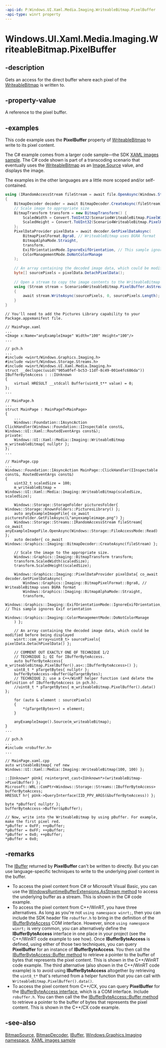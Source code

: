 ```yaml
---
-api-id: P:Windows.UI.Xaml.Media.Imaging.WriteableBitmap.PixelBuffer
-api-type: winrt property
---
```


<!-- Property syntax
public Windows.Storage.Streams.IBuffer PixelBuffer { get; }
-->

# Windows.UI.Xaml.Media.Imaging.WriteableBitmap.PixelBuffer

## -description
Gets an access for the direct buffer where each pixel of the [WriteableBitmap](writeablebitmap.md) is written to.

## -property-value
A reference to the pixel buffer.

## -examples
This code example uses the **PixelBuffer** property of [WriteableBitmap](writeablebitmap.md) to write to its pixel content.

The C# example comes from a larger code sample&mdash;the SDK [XAML images sample](https://github.com/microsoftarchive/msdn-code-gallery-microsoft/tree/master/Official%20Windows%20Platform%20Sample/XAML%20images%20sample). The C# code shown is part of a transcoding scenario that eventually uses the [WriteableBitmap](writeablebitmap.md) as an [Image.Source](../windows.ui.xaml.controls/image_source.md) value, and displays the image.

The examples in the other languages are a little more scoped and/or self-contained.

```csharp
using (IRandomAccessStream fileStream = await file.OpenAsync(Windows.Storage.FileAccessMode.Read)) 
{
    BitmapDecoder decoder = await BitmapDecoder.CreateAsync(fileStream); 
    // Scale image to appropriate size 
    BitmapTransform transform = new BitmapTransform() {  
        ScaledWidth = Convert.ToUInt32(Scenario4WriteableBitmap.PixelWidth), 
        ScaledHeight = Convert.ToUInt32(Scenario4WriteableBitmap.PixelHeight)
    }; 
    PixelDataProvider pixelData = await decoder.GetPixelDataAsync( 
        BitmapPixelFormat.Bgra8, // WriteableBitmap uses BGRA format 
        BitmapAlphaMode.Straight, 
        transform, 
        ExifOrientationMode.IgnoreExifOrientation, // This sample ignores Exif orientation 
        ColorManagementMode.DoNotColorManage
    ); 
 
    // An array containing the decoded image data, which could be modified before being displayed 
    byte[] sourcePixels = pixelData.DetachPixelData(); 
 
    // Open a stream to copy the image contents to the WriteableBitmap's pixel buffer 
    using (Stream stream = Scenario4WriteableBitmap.PixelBuffer.AsStream()) 
    { 
        await stream.WriteAsync(sourcePixels, 0, sourcePixels.Length); 
    }                     
}
```

```cppwinrt
// You'll need to add the Pictures Library capability to your Package.appxmanifest file.

// MainPage.xaml
...
<Image x:Name="anyExampleImage" Width="100" Height="100"/>
...

// pch.h
...
#include <winrt/Windows.Graphics.Imaging.h>
#include <winrt/Windows.Storage.Streams.h>
#include <winrt/Windows.UI.Xaml.Media.Imaging.h>
struct __declspec(uuid("905a0fef-bc53-11df-8c49-001e4fc686da")) IBufferByteAccess : ::IUnknown
{
    virtual HRESULT __stdcall Buffer(uint8_t** value) = 0;
};
...

// MainPage.h
...
struct MainPage : MainPageT<MainPage>
{
    ...
    Windows::Foundation::IAsyncAction ClickHandler(Windows::Foundation::IInspectable const&, Windows::UI::Xaml::RoutedEventArgs const&);
private:
    Windows::UI::Xaml::Media::Imaging::WriteableBitmap m_writeableBitmap{ nullptr };
};
...

// MainPage.cpp
...
Windows::Foundation::IAsyncAction MainPage::ClickHandler(IInspectable const&, RoutedEventArgs const&)
{
    uint32_t scaledSize = 100;
    m_writeableBitmap = Windows::UI::Xaml::Media::Imaging::WriteableBitmap(scaledSize, scaledSize);

    Windows::Storage::StorageFolder picturesFolder{ Windows::Storage::KnownFolders::PicturesLibrary() };
    auto anyExampleImageFile{ co_await picturesFolder.GetFileAsync(L"anyexampleimage.png") };
    Windows::Storage::Streams::IRandomAccessStream fileStream{ co_await anyExampleImageFile.OpenAsync(Windows::Storage::FileAccessMode::Read) };
    auto decoder{ co_await Windows::Graphics::Imaging::BitmapDecoder::CreateAsync(fileStream) };

    // Scale the image to the appropriate size.
    Windows::Graphics::Imaging::BitmapTransform transform;
    transform.ScaledWidth(scaledSize);
    transform.ScaledHeight(scaledSize);

    Windows::Graphics::Imaging::PixelDataProvider pixelData{ co_await decoder.GetPixelDataAsync(
        Windows::Graphics::Imaging::BitmapPixelFormat::Bgra8, // WriteableBitmap uses BGRA format 
        Windows::Graphics::Imaging::BitmapAlphaMode::Straight,
        transform,
        Windows::Graphics::Imaging::ExifOrientationMode::IgnoreExifOrientation, // This sample ignores Exif orientation 
        Windows::Graphics::Imaging::ColorManagementMode::DoNotColorManage
    ) };

    // An array containing the decoded image data, which could be modified before being displayed 
    winrt::com_array<uint8_t> sourcePixels{ pixelData.DetachPixelData() };

    // COMMENT OUT EXACTLY ONE OF TECHNIQUE 1/2
    // TECHNIQUE 1; QI for IBufferByteAccess.
    auto bufferByteAccess{ m_writeableBitmap.PixelBuffer().as<::IBufferByteAccess>() };
    uint8_t * pTargetBytes{ nullptr };
    bufferByteAccess->Buffer(&pTargetBytes);
    // TECHNIQUE 2; use a C++/WinRT helper function (and delete the definition of IBufferByteAccess in pch.h).
    //uint8_t * pTargetBytes{ m_writeableBitmap.PixelBuffer().data() };

    for (auto & element : sourcePixels)
    {
        *(pTargetBytes++) = element;
    }

    anyExampleImage().Source(m_writeableBitmap);
}
...
```

```cppcx
// pch.h
...
#include <robuffer.h>
...

// MainPage.xaml.cpp
auto writeableBitmap{ ref new Windows::UI::Xaml::Media::Imaging::WriteableBitmap(100, 100) };

::IUnknown* pUnk{ reinterpret_cast<IUnknown*>(writeableBitmap->PixelBuffer) };
Microsoft::WRL::ComPtr<Windows::Storage::Streams::IBufferByteAccess> bufferByteAccess;
HRESULT hr{ pUnk->QueryInterface(IID_PPV_ARGS(&bufferByteAccess)) };

byte *pBuffer{ nullptr };
bufferByteAccess->Buffer(&pBuffer);

// Now, write into the WriteableBitmap by using pBuffer. For example, make the first pixel red.
*pBuffer = 0xFF; ++pBuffer;
*pBuffer = 0xFF; ++pBuffer;
*pBuffer = 0x0; ++pBuffer;
*pBuffer = 0x0;
```

## -remarks
The [IBuffer](/uwp/api/windows.storage.streams.ibuffer) returned by **PixelBuffer** can't be written to directly. But you can use language-specific techniques to write to the underlying pixel content in the buffer.

- To access the pixel content from C# or Microsoft Visual Basic, you can use the [WindowsRuntimeBufferExtensions.AsStream method](/dotnet/api/system.runtime.interopservices.windowsruntime.windowsruntimebufferextensions.asstream?view=dotnet-uwp-10.0) to access the underlying buffer as a stream. This is shown in the C# code example.
- To access the pixel content from C++/WinRT, you have three alternatives. As long as you're not `using namespace winrt;`, then you can include the SDK header file `robuffer.h` to bring in the definition of the [IBufferByteAccess](/previous-versions/hh846267(v%3Dvs.85)) COM interface. However, since `using namespace winrt;` is very common, you can alternatively define the **IBufferByteAccess** interface in one place in your project (see the C++/WinRT code example to see how). Once **IBufferByteAccess** is defined, using either of those two techniques, you can query **PixelBuffer** for an instance of **IBufferByteAccess**. You then call the [IBufferByteAccess::Buffer method](/previous-versions/hh846268%28v%3dvs.85%29) to retrieve a pointer to the buffer of bytes that represents the pixel content. This is shown in the C++/WinRT code example. The third alternative (also shown in the C++/WinRT code example) is to avoid using **IBufferByteAccess** altogether by retrieving the `uint8_t*` that's returned from a helper function that you can call with `WriteableBitmap.PixelBuffer().data()`.
- To access the pixel content from C++/CX, you can query **PixelBuffer** for the [IBufferByteAccess interface](/previous-versions/hh846267(v%3Dvs.85)), which is a COM interface. Include `robuffer.h`. You can then call the the [IBufferByteAccess::Buffer method](/previous-versions/hh846268%28v%3dvs.85%29) to retrieve a pointer to the buffer of bytes that represents the pixel content. This is shown in the C++/CX code example.

## -see-also
[BitmapSource](bitmapsource.md), [BitmapDecoder](../windows.graphics.imaging/bitmapdecoder.md), [IBuffer](/uwp/api/windows.storage.streams.ibuffer), [Windows.Graphics.Imaging namespace](../windows.graphics.imaging/windows_graphics_imaging.md), [XAML images sample](https://github.com/microsoftarchive/msdn-code-gallery-microsoft/tree/master/Official%20Windows%20Platform%20Sample/XAML%20images%20sample)
